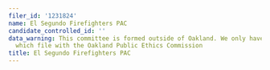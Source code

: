 ```yaml
---
filer_id: '1231824'
name: El Segundo Firefighters PAC
candidate_controlled_id: ''
data_warning: This committee is formed outside of Oakland. We only have data on committees
  which file with the Oakland Public Ethics Commission
title: El Segundo Firefighters PAC
---
```

